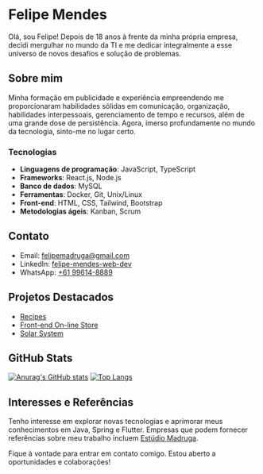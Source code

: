 # Felipe Mendes

Olá, sou Felipe! Depois de 18 anos à frente da minha própria empresa, decidi mergulhar no mundo da TI e me dedicar integralmente a esse universo de novos desafios e solução de problemas.

## Sobre mim

Minha formação em publicidade e experiência empreendendo me proporcionaram habilidades sólidas em comunicação, organização, habilidades interpessoais, gerenciamento de tempo e recursos, além de uma grande dose de persistência. Agora, imerso profundamente no mundo da tecnologia, sinto-me no lugar certo.

### Tecnologias

- **Linguagens de programação**: JavaScript, TypeScript
- **Frameworks**: React.js, Node.js
- **Banco de dados**: MySQL
- **Ferramentas**: Docker, Git, Unix/Linux
- **Front-end**: HTML, CSS, Tailwind, Bootstrap
- **Metodologias ágeis**: Kanban, Scrum


## Contato

- Email: [felipemadruga@gmail.com](mailto:felipemadruga@gmail.com)
- LinkedIn: [felipe-mendes-web-dev](link_para_o_seu_perfil)
- WhatsApp: [+61 99614-8889](https://wa.me/61996148889)

## Projetos Destacados

- [Recipes](https://github.com/felipeAndradeMendes/recipes)
- [Front-end On-line Store](https://github.com/felipeAndradeMendes/frontend_online_store)
- [Solar System](https://github.com/felipeAndradeMendes/solar_system)

## GitHub Stats

  [![Anurag's GitHub stats](https://github-readme-stats.vercel.app/api?username=felipeAndradeMendes&show_icons=true&theme=dracula)](https://github.com/anuraghazra/github-readme-stats)
  [![Top Langs](https://github-readme-stats.vercel.app/api/top-langs/?username=felipeAndradeMendes&layout=compact&theme=dracula)](https://github.com/anuraghazra/github-readme-stats)


## Interesses e Referências

Tenho interesse em explorar novas tecnologias e aprimorar meus conhecimentos em Java, Spring e Flutter. Empresas que podem fornecer referências sobre meu trabalho incluem [Estúdio Madruga](https://www.estudiomadruga.com.br/).

Fique à vontade para entrar em contato comigo. Estou aberto a oportunidades e colaborações!
